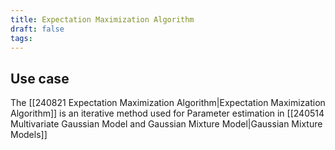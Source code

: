 ```yaml
---
title: Expectation Maximization Algorithm
draft: false
tags:
---
```

## Use case 
The [[240821 Expectation Maximization Algorithm|Expectation Maximization Algorithm]] is an iterative method used for Parameter estimation in [[240514 Multivariate Gaussian Model and Gaussian Mixture Model|Gaussian Mixture Models]]





